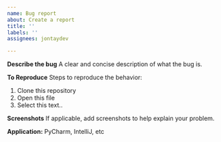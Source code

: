 ```yaml
---
name: Bug report
about: Create a report
title: ''
labels: ''
assignees: jontaydev

---
```


**Describe the bug**
A clear and concise description of what the bug is.

**To Reproduce**
Steps to reproduce the behavior:
1. Clone this repository
2. Open this file
3. Select this text..

**Screenshots**
If applicable, add screenshots to help explain your problem.

**Application:**
PyCharm, IntelliJ, etc
